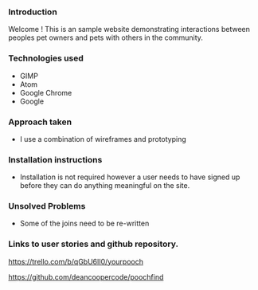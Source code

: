 
### Introduction

Welcome !
This is an sample website demonstrating interactions between peoples pet owners and pets with others in the community.


### Technologies used
* GIMP
* Atom
* Google Chrome
* Google

### Approach taken
* I use a combination of wireframes and prototyping


### Installation instructions
* Installation is not required however a user needs to have signed up before they can do anything meaningful on the site.


### Unsolved Problems
* Some of the joins need to be re-written


### Links to user stories and github repository.

https://trello.com/b/qGbU6lI0/yourpooch

https://github.com/deancoopercode/poochfind
